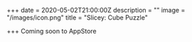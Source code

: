 +++
date = 2020-05-02T21:00:00Z
description = ""
image = "/images/icon.png"
title = "Slicey: Cube Puzzle"

+++
Coming soon to AppStore